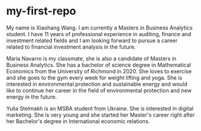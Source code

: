 # my-first-repo
My name is Xiaohang Wang. I am currently a Masters in Business Analytics student. I have 11 years of professional experience in auditing, finance and investment related fields and I am looking forward to pursue a career related to financial investment analysis in the future.

Maria Navarro is my classmate, she is also a candidate of Masters in Business Analytics. She has a bachelor of science degree in Mathematical Economics from the University of Richmond in 2020. She loves to exercise and she goes to the gym every week for weight lifting and yoga. She is interested in environmental protection and sustainable energy and would like to continue her career in the field of environmental protection and new energy in the future.

Yulia Stelmakh is an MSBA student from Ukraine. She is interested in digital marketing. She is very young and she started her Master's career right after her Bachelor's degree in International economic relations.

